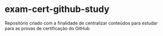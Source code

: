 # exam-cert-github-study
Repositório criado com a finalidade de centralizar conteúdos para estudar para as provas de certificação do GitHub
